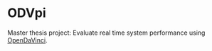 # ODVpi
Master thesis project: Evaluate real time system performance using [OpenDaVinci](https://github.com/Pletron/OpenDaVINCI/).
